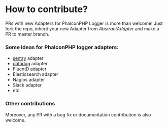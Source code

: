 # How to contribute?

PRs with new Adapters for PhalconPHP Logger is more than welcome!
Just fork the repo, inherit your new Adapter from _AbstractAdapter_ 
and make a PR to master branch.

### Some ideas for PhalconPHP logger adapters:
* [sentry](https://sentry.io) adapter
* [datadog](https://www.datadoghq.com/) adapter
* FluentD adapter
* Elasticsearch adapter
* Nagios adapter
* Slack adapter
* etc.

### Other contributions
Moreover, any PR with a bug fix or documentation contribution is also welcome.
